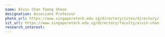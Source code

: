 ```yaml
---
name: Alvin Chan Toong Shoon
designation: Associate Professor
photo_url: https://www.singaporetech.edu.sg/directory/sites/directory/files/styles/profile_picture/public/profile-picture/Dr%20Alvin%20Chan.jpg
sit_url: https://www.singaporetech.edu.sg/directory/faculty/alvin-chan
research_interest: 
---
```

